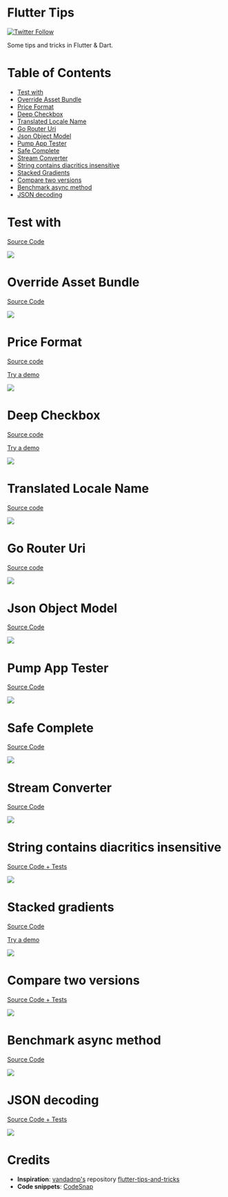 # Flutter Tips

[![Twitter Follow](https://img.shields.io/twitter/follow/TesteurManiak?style=social)](https://twitter.com/TesteurManiak)

Some tips and tricks in Flutter & Dart.

# Table of Contents

* [Test with](#test-with)
* [Override Asset Bundle](#override-asset-bundle)
* [Price Format](#price-format)
* [Deep Checkbox](#deep-checkbox)
* [Translated Locale Name](#translated-locale-name)
* [Go Router Uri](#go-router-uri)
* [Json Object Model](#json-object-model)
* [Pump App Tester](#pump-app-tester)
* [Safe Complete](#safe-complete)
* [Stream Converter](#stream-converter)
* [String contains diacritics insensitive](#string-contains-diacritics-insensitive)
* [Stacked Gradients](#stacked-gradients)
* [Compare two versions](#compare-two-versions)
* [Benchmark async method](#benchmark-async-method)
* [JSON decoding](#json-decoding)

# Test with

[Source Code](source/test_with.dart)

![](images/test_with.png)

# Override Asset Bundle

[Source Code](source/override_asset_bundle.dart)

![](images/fallback_asset_bundle.png)

# Price Format

[Source code](source/price_format.dart)

[Try a demo](https://dartpad.dev/?id=db6fd485e310437f816bb0d32635803c)

![](images/price_format.png)

# Deep Checkbox

[Source code](source/deep_checkbox.dart)

[Try a demo](https://dartpad.dev/?id=ae8fcb79313fecd4117c83aea43dae5c)

![](images/deep_checkbox.gif)

# Translated Locale Name

[Source code](source/translated_locale_name.dart)

![](images/translated_locale_name.png)

# Go Router Uri

[Source code](source/go_router_uri.dart)

![](images/go_router_uri.png)

# Json Object Model

[Source Code](source/json_object_model.dart)

![](images/json_object_model.png)

# Pump App Tester

[Source Code](source/pump_app_tester.dart)

![](images/pump_app_tester.png)

# Safe Complete

[Source Code](source/safe_complete.dart)

![](images/safe_complete.png)

# Stream Converter

[Source Code](source/stream_converter.dart)

![](images/stream_converter.png)

# String contains diacritics insensitive

[Source Code + Tests](source/contains_no_diacritics.dart)

![](images/contains_no_diacritics.png)

# Stacked gradients

[Source Code](source/stacked_gradients.dart)

[Try a demo](https://dartpad.dev/?id=0164591f591b08e52c6785307e52fd4f)

![](images/stacked_gradients.png)

# Compare two versions

[Source Code + Tests](source/is_version_greater_than.dart)

![](images/is_version_greater_than.png)

# Benchmark async method

[Source Code](source/benchmark_async.dart)

![](images/benchmark_async.png)

# JSON decoding

[Source Code + Tests](source/json_try_decode.dart)

![](images/json_try_decode.png)

# Credits

* **Inspiration**: [vandadnp's](https://github.com/vandadnp) repository [flutter-tips-and-tricks](https://github.com/vandadnp/flutter-tips-and-tricks)
* **Code snippets**: [CodeSnap](https://marketplace.visualstudio.com/items?itemName=adpyke.codesnap)
